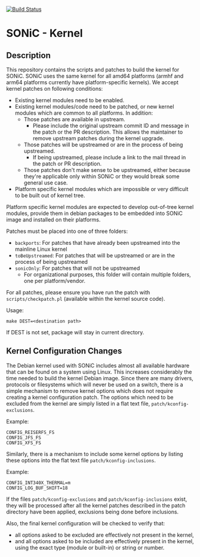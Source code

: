 [![Build Status](https://dev.azure.com/mssonic/build/_apis/build/status%2FAzure.sonic-linux-kernel?branchName=master)](https://dev.azure.com/mssonic/build/_build/latest?definitionId=13&branchName=master)

# SONiC - Kernel

## Description
This repository contains the scripts and patches to build the kernel for SONiC. SONiC uses the same kernel for all amd64 platforms (armhf and arm64 platforms currently have platform-specific kernels). We accept kernel patches on following conditions:

- Existing kernel modules need to be enabled.
- Existing kernel modules/code need to be patched, or new kernel modules which are common to all platforms. In addition:
  - Those patches are available in upstream.
    - Please include the original upstream commit ID and message in the patch or the PR description. This allows the maintainer to remove upstream patches during the kernel upgrade.
  - Those patches will be upstreamed or are in the process of being upstreamed.
    - If being upstreamed, please include a link to the mail thread in the patch or PR description.
  - Those patches don't make sense to be upstreamed, either because they're applicable only within SONiC or they would break some general use case.
- Platform specific kernel modules which are impossible or very difficult to be built out of kernel tree.

Platform specific kernel modules are expected to develop out-of-tree kernel modules, provide them in debian packages to be embedded into SONiC image and installed on their platforms.

Patches must be placed into one of three folders:

- `backports`: For patches that have already been upstreamed into the mainline Linux kernel
- `toBeUpstreamed`: For patches that will be upstreamed or are in the process of being upstreamed
- `sonicOnly`: For patches that will not be upstreamed
  - For organizational purposes, this folder will contain multiple folders, one per platform/vendor. 

For all patches, please ensure you have run the patch with `scripts/checkpatch.pl` (available within the kernel source code).

Usage:

    make DEST=<destination path>

If DEST is not set, package will stay in current directory.

## Kernel Configuration Changes

The Debian kernel used with SONiC includes almost all available hardware that can be found on a system using Linux. This increases considerably the time needed to build the kernel Debian image. Since there are many drivers, protocols or filesystems which will never be used on a switch, there is a simple mechanism to remove kernel options which does not require creating a kernel configuration patch. The options which need to be excluded from the kernel are simply listed in a flat text file, `patch/kconfig-exclusions`.

Example:

    CONFIG_REISERFS_FS
    CONFIG_JFS_FS
    CONFIG_XFS_FS

Similarly, there is a mechanism to include some kernel options by listing these options into the flat text file `patch/kconfig-inclusions`.

Example:

    CONFIG_INT340X_THERMAL=m
    CONFIG_LOG_BUF_SHIFT=18

If the files `patch/kconfig-exclusions` and `patch/kconfig-inclusions` exist, they will be processed after all the kernel patches described in the patch directory have been applied, exclusions being done before inclusions.

Also, the final kernel configuration will be checked to verify that:
- all options asked to be excluded are effectively not present in the kernel,
- and all options asked to be included are effectively present in the kernel, using the exact type (module or built-in) or string or number.
